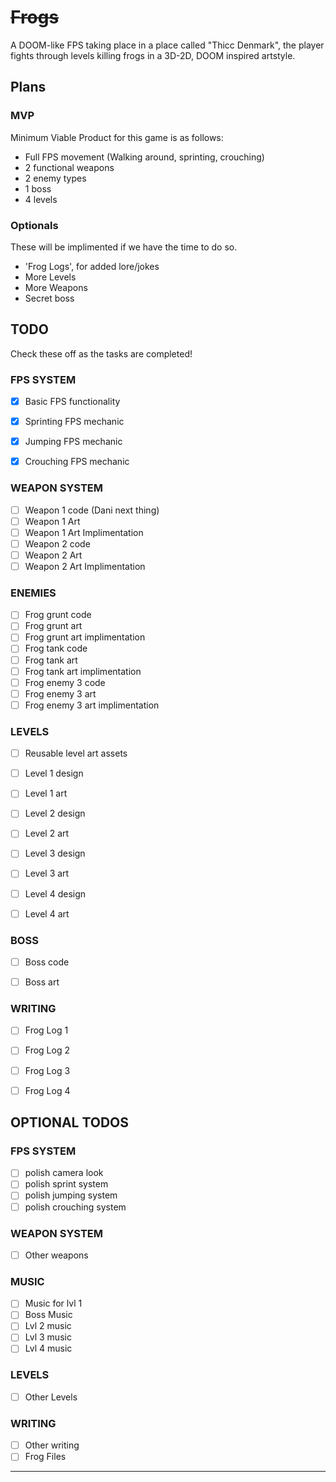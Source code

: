 # ~~Frogs~~

A DOOM-like FPS taking place in a place called "Thicc Denmark", the player fights through levels killing frogs in a 3D-2D, DOOM inspired artstyle. 

## Plans

### MVP

Minimum Viable Product for this game is as follows:

* Full FPS movement (Walking around, sprinting, crouching)
* 2 functional weapons
* 2 enemy types
* 1 boss
* 4 levels

### Optionals

These will be implimented if we have the time to do so.

* 'Frog Logs', for added lore/jokes
* More Levels
* More Weapons
* Secret boss

## TODO

Check these off as the tasks are completed!

### FPS SYSTEM
- [x] Basic FPS functionality
- [x] Sprinting FPS mechanic
- [x] Jumping FPS mechanic
- [x] Crouching FPS mechanic


### WEAPON SYSTEM
- [ ] Weapon 1 code (Dani next thing)
- [ ] Weapon 1 Art
- [ ] Weapon 1 Art Implimentation
- [ ] Weapon 2 code 
- [ ] Weapon 2 Art
- [ ] Weapon 2 Art Implimentation

### ENEMIES
- [ ] Frog grunt code
- [ ] Frog grunt art
- [ ] Frog grunt art implimentation
- [ ] Frog tank code
- [ ] Frog tank art
- [ ] Frog tank art implimentation
- [ ] Frog enemy 3 code
- [ ] Frog enemy 3 art
- [ ] Frog enemy 3 art implimentation

### LEVELS
- [ ] Reusable level art assets
- [ ] Level 1 design
- [ ] Level 1 art
- [ ] Level 2 design
- [ ] Level 2 art
- [ ] Level 3 design
- [ ] Level 3 art
- [ ] Level 4 design
- [ ] Level 4 art


### BOSS
- [ ] Boss code
- [ ] Boss art


### WRITING
- [ ] Frog Log 1
- [ ] Frog Log 2
- [ ] Frog Log 3
- [ ] Frog Log 4


## OPTIONAL TODOS
### FPS SYSTEM
- [ ] polish camera look
- [ ] polish sprint system
- [ ] polish jumping system
- [ ] polish crouching system

### WEAPON SYSTEM
- [ ] Other weapons

### MUSIC
- [ ] Music for lvl 1
- [ ] Boss Music 
- [ ] Lvl 2 music
- [ ] Lvl 3 music
- [ ] Lvl 4 music

### LEVELS
- [ ] Other Levels


### WRITING
- [ ] Other writing
- [ ] Frog Files

---
